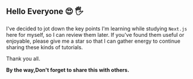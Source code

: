 ## Hello Everyone 😍 🖐️

I've decided to jot down the key points I'm learning while studying ``Next.js`` here for myself, so I can review them later. If you've found them useful or enjoyable, please give me a star so that I can gather energy to continue sharing these kinds of tutorials.

Thank you all.

**By the way,Don't forget to share this with others.**